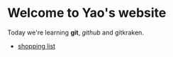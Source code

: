 # Welcome to Yao's website
Today we're learning **git**, _github_ and gitkraken.

- [shopping list](TODO.md)
